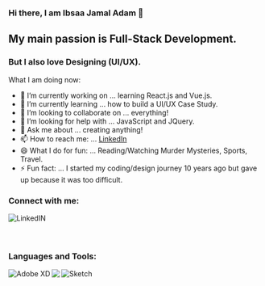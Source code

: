 ### Hi there, I am Ibsaa Jamal Adam 👋

## My main passion is Full-Stack Development.  

### But I also love Designing (UI/UX).

What I am doing now:

- 🔭 I’m currently working on ... learning React.js and Vue.js.
- 🌱 I’m currently learning ... how to build a UI/UX Case Study.
- 👯 I’m looking to collaborate on ... everything!
- 🤔 I’m looking for help with ... JavaScript and JQuery.
- 💬 Ask me about ... creating anything!
- 📫 How to reach me: ... [LinkedIn](https://www.linkedin.com/in/ibsaajadam/)
- 😄 What I do for fun: ... Reading/Watching Murder Mysteries, Sports, Travel.
- ⚡ Fun fact: ... I started my coding/design journey 10 years ago but gave up because it was too difficult.

### Connect with me:

[<img align="left" target="_blank" alt="LinkedIN" src="https://img.icons8.com/cute-clipart/64/000000/linkedin.png" />][linkedin]

<br />
<br />
<br />

### Languages and Tools:

<img align="left" alt="Adobe XD" src="https://img.icons8.com/carbon-copy/60/000000/adobe-xd.png"/>
<img align="left" src="https://img.icons8.com/windows/60/000000/figma.png"/>
<img align="left" alt="Sketch" src="https://img.icons8.com/carbon-copy/60/000000/sketch.png"/>




<br />

[linkedin]: https://www.linkedin.com/in/ibsaajadam

